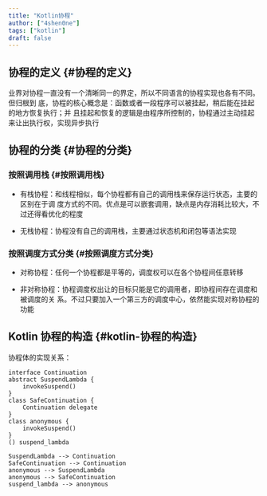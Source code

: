 ```yaml
---
title: "Kotlin协程"
author: ["4shen0ne"]
tags: ["kotlin"]
draft: false
---
```


## 协程的定义 {#协程的定义}

业界对协程一直没有一个清晰同一的界定，所以不同语言的协程实现也各有不同。但归根到
底，协程的核心概念是：函数或者一段程序可以被挂起，稍后能在挂起的地方恢复执行；并
且挂起和恢复的逻辑是由程序所控制的，协程通过主动挂起来让出执行权，实现异步执行


## 协程的分类 {#协程的分类}


### 按照调用栈 {#按照调用栈}

-   有栈协程：和线程相似，每个协程都有自己的调用栈来保存运行状态，主要的区别在于调
    度方式的不同。优点是可以嵌套调用，缺点是内存消耗比较大，不过还得看优化的程度

-   无栈协程：协程没有自己的调用栈，主要通过状态机和闭包等语法实现


### 按照调度方式分类 {#按照调度方式分类}

-   对称协程：任何一个协程都是平等的，调度权可以在各个协程间任意转移

-   非对称协程：协程调度权出让的目标只能是它的调用者，即协程间存在调度和被调度的关
    系。不过只要加入一个第三方的调度中心，依然能实现对称协程的功能


## Kotlin 协程的构造 {#kotlin-协程的构造}

协程体的实现关系：

```plantuml
interface Continuation
abstract SuspendLambda {
    invokeSuspend()
}
class SafeContinuation {
    Continuation delegate
}
class anonymous {
    invokeSuspend()
}
() suspend_lambda

SuspendLambda --> Continuation
SafeContinuation --> Continuation
anonymous --> SuspendLambda
anonymous --> SafeContinuation
suspend_lambda --> anonymous
```
